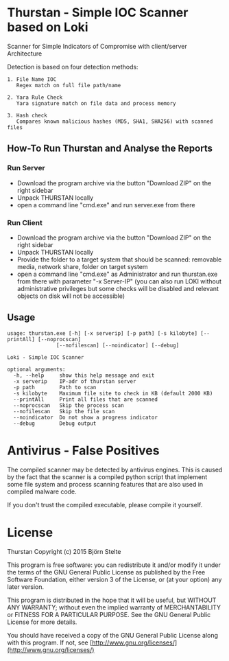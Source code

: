 # Thurstan - Simple IOC Scanner based on Loki

Scanner for Simple Indicators of Compromise with client/server Architecture

Detection is based on four detection methods:

    1. File Name IOC
       Regex match on full file path/name

    2. Yara Rule Check
       Yara signature match on file data and process memory

    3. Hash check
       Compares known malicious hashes (MD5, SHA1, SHA256) with scanned files

## How-To Run Thurstan and Analyse the Reports

### Run Server

  - Download the program archive via the button "Download ZIP" on the right sidebar
  - Unpack THURSTAN locally
  - open a command line "cmd.exe" and run server.exe from there

### Run Client

  - Download the program archive via the button "Download ZIP" on the right sidebar
  - Unpack THURSTAN locally
  - Provide the folder to a target system that should be scanned: removable media, network share, folder on target system
  - open a command line "cmd.exe" as Administrator and run thurstan.exe from there with parameter "-x Server-IP" (you can also run LOKI without administrative privileges but some checks will be disabled and relevant objects on disk will not be accessible)

## Usage

    usage: thurstan.exe [-h] [-x serverip] [-p path] [-s kilobyte] [--printAll] [--noprocscan]
                    [--nofilescan] [--noindicator] [--debug]

    Loki - Simple IOC Scanner

    optional arguments:
      -h, --help     show this help message and exit
      -x serverip    IP-adr of thurstan server
      -p path        Path to scan
      -s kilobyte    Maximum file site to check in KB (default 2000 KB)
      --printAll     Print all files that are scanned
      --noprocscan   Skip the process scan
      --nofilescan   Skip the file scan
      --noindicator  Do not show a progress indicator
      --debug        Debug output

# Antivirus - False Positives

The compiled scanner may be detected by antivirus engines. This is caused by the fact that the scanner is a compiled python script that implement some file system and process scanning features that are also used in compiled malware code.

If you don't trust the compiled executable, please compile it yourself.

# License

Thurstan
Copyright (c) 2015 Björn Stelte

This program is free software: you can redistribute it and/or modify
it under the terms of the GNU General Public License as published by
the Free Software Foundation, either version 3 of the License, or
(at your option) any later version.

This program is distributed in the hope that it will be useful,
but WITHOUT ANY WARRANTY; without even the implied warranty of
MERCHANTABILITY or FITNESS FOR A PARTICULAR PURPOSE.  See the
GNU General Public License for more details.

You should have received a copy of the GNU General Public License
along with this program.  If not, see [http://www.gnu.org/licenses/](http://www.gnu.org/licenses/)

